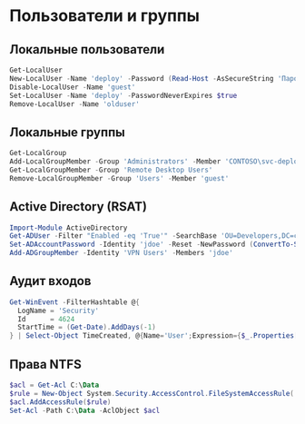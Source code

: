 # Пользователи и группы

## Локальные пользователи

```powershell
Get-LocalUser
New-LocalUser -Name 'deploy' -Password (Read-Host -AsSecureString 'Пароль')
Disable-LocalUser -Name 'guest'
Set-LocalUser -Name 'deploy' -PasswordNeverExpires $true
Remove-LocalUser -Name 'olduser'
```

## Локальные группы

```powershell
Get-LocalGroup
Add-LocalGroupMember -Group 'Administrators' -Member 'CONTOSO\svc-deploy'
Get-LocalGroupMember -Group 'Remote Desktop Users'
Remove-LocalGroupMember -Group 'Users' -Member 'guest'
```

## Active Directory (RSAT)

```powershell
Import-Module ActiveDirectory
Get-ADUser -Filter "Enabled -eq 'True'" -SearchBase 'OU=Developers,DC=contoso,DC=com'
Set-ADAccountPassword -Identity 'jdoe' -Reset -NewPassword (ConvertTo-SecureString 'Temp2024!' -AsPlainText -Force)
Add-ADGroupMember -Identity 'VPN Users' -Members 'jdoe'
```

## Аудит входов

```powershell
Get-WinEvent -FilterHashtable @{
  LogName = 'Security'
  Id      = 4624
  StartTime = (Get-Date).AddDays(-1)
} | Select-Object TimeCreated, @{Name='User';Expression={$_.Properties[5].Value}}, @{Name='LogonType';Expression={$_.Properties[8].Value}}
```

## Права NTFS

```powershell
$acl = Get-Acl C:\Data
$rule = New-Object System.Security.AccessControl.FileSystemAccessRule('CONTOSO\Ops','Modify','ContainerInherit,ObjectInherit','None','Allow')
$acl.AddAccessRule($rule)
Set-Acl -Path C:\Data -AclObject $acl
```
